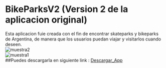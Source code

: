 # BikeParksV2 (Version 2 de la aplicacion original)
Esta aplicacion fuie creada con el fin de encontrar skateparks y bikeparks de Argentina, de manera que los usuarios
puedan viajar y visitarlos cuando deseen. \
![muestra2](https://github.com/jakiro12/BikeParksV2/assets/86807770/5b3766b8-a20f-4f6c-9b81-e40f12111df5) \
![muestra1](https://github.com/jakiro12/BikeParksV2/assets/86807770/546e0197-a839-44a6-a4e8-09092eec4ec7) \
##Puedes descargarla en siguiente link :
[Descargar_App](https://www.mediafire.com/file/irumwnvkd9ncj24/bikeParksApp.apk/file)


